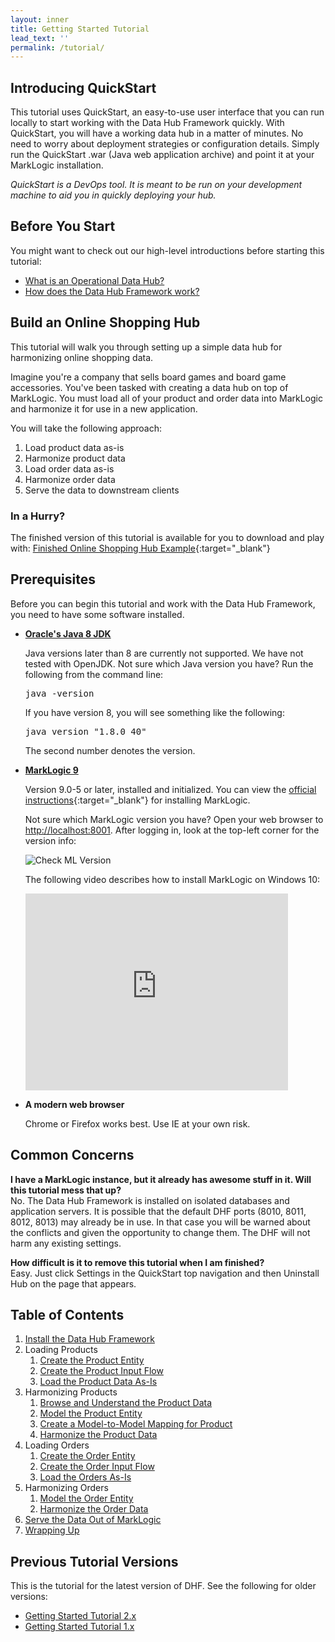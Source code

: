 ```yaml
---
layout: inner
title: Getting Started Tutorial
lead_text: ''
permalink: /tutorial/
---
```


## Introducing QuickStart

This tutorial uses QuickStart, an easy-to-use user interface that you can run locally to start working with the Data Hub Framework quickly. With QuickStart, you will have a working data hub in a matter of minutes. No need to worry about deployment strategies or configuration details. Simply run the QuickStart .war (Java web application archive)  and point it at your MarkLogic installation.

_QuickStart is a DevOps tool. It is meant to be run on your development machine to aid you in quickly deploying your hub._

## Before You Start
You might want to check out our high-level introductions before starting this tutorial:

- [What is an Operational Data Hub?]({{site.baseurl}}/understanding/concepts/)
- [How does the Data Hub Framework work?]({{site.baseurl}}/understanding/how-it-works/)

## Build an Online Shopping Hub
This tutorial will walk you through setting up a simple data hub for harmonizing online shopping data.

Imagine you're a company that sells board games and board game accessories. You've been tasked with creating a data hub on top of MarkLogic. You must load all of your product and order data into MarkLogic and harmonize it for use in a new application.

You will take the following approach:

1. Load product data as-is
1. Harmonize product data
1. Load order data as-is
1. Harmonize order data
1. Serve the data to downstream clients

### In a Hurry?
The finished version of this tutorial is available for you to download and play with: [Finished Online Shopping Hub Example](https://github.com/marklogic/marklogic-data-hub/tree/develop/examples/online-store){:target="_blank"}

## Prerequisites

Before you can begin this tutorial and work with the Data Hub Framework, you need to have some software installed.

- **[Oracle's Java 8 JDK](http://www.oracle.com/technetwork/java/javase/downloads/index.html)**

  Java versions later than 8 are currently not supported. We have not tested with OpenJDK. Not sure which Java version you have? Run the following from the command line:
  <pre class="cmdline">
  java -version
  </pre>
  If you have version 8, you will see something like the following:
  <pre class="cmdline">
  java version "1.8.0_40"
  </pre>
  The second number denotes the version.

- **[MarkLogic 9](https://developer.marklogic.com/products)**

  Version 9.0-5 or later, installed and initialized. You can view the [official instructions](https://docs.marklogic.com/guide/installation){:target="_blank"} for installing MarkLogic.

  Not sure which MarkLogic version you have? Open your web browser to [http://localhost:8001](http://localhost:8001). After logging in, look at the top-left corner for the version info:  

  ![Check ML Version]({{site.baseurl}}/images/3x/ml-version-check.png)

  The following video describes how to install MarkLogic on Windows 10:
  <iframe width="420" height="315" src="https://www.youtube.com/embed/WaRi9HMtz5Q" frameborder="0" allowfullscreen></iframe>

- **A modern web browser**

  Chrome or Firefox works best. Use IE at your own risk.

## Common Concerns
**I have a MarkLogic instance, but it already has awesome stuff in it. Will this tutorial mess that up?**  
No. The Data Hub Framework is installed on isolated databases and application servers. It is possible that the default DHF ports (8010, 8011, 8012, 8013) may already be in use. In that case you will be warned about the conflicts and given the opportunity to change them. The DHF will not harm any existing settings.

**How difficult is it to remove this tutorial when I am finished?**  
Easy. Just click Settings in the QuickStart top navigation and then Uninstall Hub on the page that appears.

<!--- DHFPROD-646 TODO add navigation to the header/footer of tutorial pages to avoid having to click back to the TOC -->

## Table of Contents
1. [Install the Data Hub Framework](./install/)
1. Loading Products
   1. [Create the Product Entity](./create-product-entity/)
   1. [Create the Product Input Flow](./create-product-input-flow/)
   1. [Load the Product Data As-Is](./load-products-as-is/)
1. Harmonizing Products
   1. [Browse and Understand the Product Data](./browse-understand-product-data/)
   1. [Model the Product Entity](./modeling-product-entity/)
   1. [Create a Model-to-Model Mapping for Product](./mapping-product-entity/)
   1. [Harmonize the Product Data](./harmonizing-product-data/)
1. Loading Orders
   1. [Create the Order Entity](./create-order-entity/)
   1. [Create the Order Input Flow](./create-order-input-flow/)
   1. [Load the Orders As-Is](./load-orders-as-is/)
1. Harmonizing Orders
   1. [Model the Order Entity](./modeling-order-entity/)
   1. [Harmonize the Order Data](./harmonizing-order-data/)
1. [Serve the Data Out of MarkLogic](./serve-data/)
1. [Wrapping Up](./wrapping-up/)

## Previous Tutorial Versions

This is the tutorial for the latest version of DHF. See the following for older versions:

- [Getting Started Tutorial 2.x](./2x/)
- [Getting Started Tutorial 1.x](./1x/)
